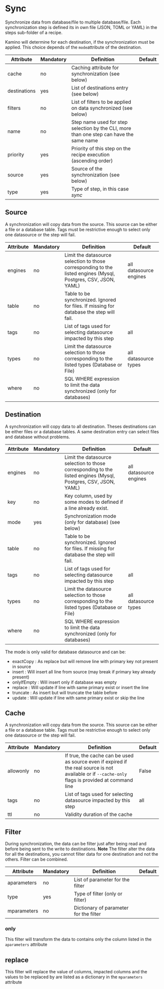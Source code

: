 # Sync


Synchronize data from database/file to multiple database/file. Each synchronization step is defined its in own file (JSON, TOML or YAML) in the steps sub-folder of a recipe. 

Kamino will determine for each destination, if the synchronization must be applied. This choice depends of the `mode`attribute of the destination.


Attribute     | Mandatory | Definition | Default
--------------|----------------|------------|-----
cache         | no  | Caching attribute for synchronization (see below)
destinations  | yes | List of destinations entry (see below)
filters       | no  | List of filters to be applied on data synchronized (see below)
name          | no  | Step name used for step selection by the CLI, more than one step can have the same name
priority      | yes | Priority of this step on the recipe execution (ascending order)
source        | yes | Source of the synchronization (see below)
type          | yes | Type of step, in this case _sync_


## Source

A synchronization will copy data from the source. This source can be either a file or a database table. Tags must be restrictive enough to select only one datasource or the step will fail.

Attribute     | Mandatory | Definition | Default
--------------|----------------|------------|-----
engines       | no  | Limit the datasource selection to those corresponding to the listed engines (Mysql, Postgres, CSV, JSON, YAML) | all datasource engines
table         | no  | Table to be synchronized. Ignored for files. If missing for database the step will fail.
tags          | no  | List of tags used for selecting datasource impacted by this step | all
types         | no  | Limit the datasource selection to those corresponding to the listed types (Database or File) | all datasource types
where         | no  | SQL WHERE expression to limit the data synchronized (only for databases)


## Destination

A synchronization will copy data to all destination. Theses destinations can be either files or a database tables. A same destination entry can select files and database without problems.

Attribute     | Mandatory | Definition | Default
--------------|----------------|------------|-----
engines       | no  | Limit the datasource selection to those corresponding to the listed engines (Mysql, Postgres, CSV, JSON, YAML) | all datasource engines
key           | no  | Key column, used by some modes to defined if a line already exist.
mode          | yes | Synchronization mode (only for database) (see below)
table         | no  | Table to be synchronized. Ignored for files. If missing for database the step will fail.
tags          | no  | List of tags used for selecting datasource impacted by this step | all
types         | no  | Limit the datasource selection to those corresponding to the listed types (Database or File) | all datasource types
where         | no  | SQL WHERE expression to limit the data synchronized (only for databases)


The mode is only valid for database datasource and can be: 
*	exactCopy   : As replace but will remove line with primary key not present in source
*	insert      : Will insert all line from source (may break if primary key already present)
* 	onlyIfEmpty : Will insert only if database was empty
*	replace     : Will update if line with same primary exist or insert the line
*	truncate    : As insert but will truncate the table before
*	update      : Will update if line with same primary exist or skip the line


## Cache

A synchronization will copy data from the source. This source can be either a file or a database table. Tags must be restrictive enough to select only one datasource or the step will fail.

Attribute     | Mandatory | Definition | Default
--------------|----------------|------------|-----
allowonly     | no  | If true, the cache can be used as source even if expired if the real source is not available or if `--cache-only` flags is provided at command line|False
tags          | no  | List of tags used for selecting datasource impacted by this step | all
ttl           | no  | Validity duration of the cache

## Filter

During synchronization, the data can be filter just after being read and before being sent to the write to destinations. **Note** The filter alter the data for all the destinations, you cannot filter data for one destination and not the others. Filter can be combined.

Attribute     | Mandatory | Definition | Default
--------------|----------------|------------|-----
aparameters   | no  | List of parameter for the filter
type          | yes | Type of filter (only or filter)
mparameters   | no  | Dictionary of parameter for the filter

### only
This filter will transform the data to contains only the column listed in the `aparameters` attribute

## replace
This filter will replace the value of columns, impacted columns and the values to be replaced by are listed as a dictionary in the `mparameters` attribute


